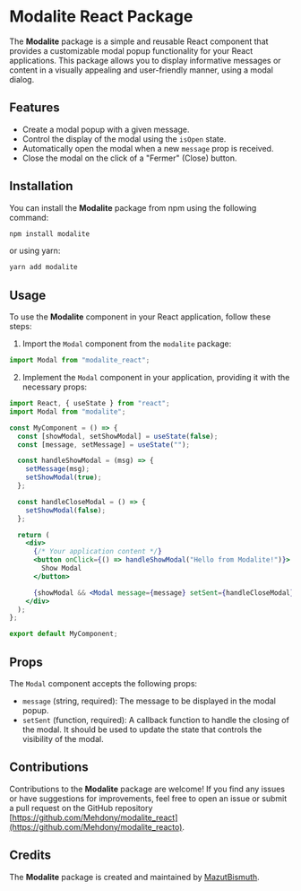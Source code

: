 # Modalite React Package

The **Modalite** package is a simple and reusable React component that provides a customizable modal popup functionality for your React applications. This package allows you to display informative messages or content in a visually appealing and user-friendly manner, using a modal dialog.

## Features

- Create a modal popup with a given message.
- Control the display of the modal using the `isOpen` state.
- Automatically open the modal when a new `message` prop is received.
- Close the modal on the click of a "Fermer" (Close) button.

## Installation

You can install the **Modalite** package from npm using the following command:

```bash
npm install modalite
```

or using yarn:

```bash
yarn add modalite
```

## Usage

To use the **Modalite** component in your React application, follow these steps:

1. Import the `Modal` component from the `modalite` package:

```jsx
import Modal from "modalite_react";
```

2. Implement the `Modal` component in your application, providing it with the necessary props:

```jsx
import React, { useState } from "react";
import Modal from "modalite";

const MyComponent = () => {
  const [showModal, setShowModal] = useState(false);
  const [message, setMessage] = useState("");

  const handleShowModal = (msg) => {
    setMessage(msg);
    setShowModal(true);
  };

  const handleCloseModal = () => {
    setShowModal(false);
  };

  return (
    <div>
      {/* Your application content */}
      <button onClick={() => handleShowModal("Hello from Modalite!")}>
        Show Modal
      </button>

      {showModal && <Modal message={message} setSent={handleCloseModal} />}
    </div>
  );
};

export default MyComponent;
```

## Props

The `Modal` component accepts the following props:

- `message` (string, required): The message to be displayed in the modal popup.
- `setSent` (function, required): A callback function to handle the closing of the modal. It should be used to update the state that controls the visibility of the modal.


## Contributions

Contributions to the **Modalite** package are welcome! If you find any issues or have suggestions for improvements, feel free to open an issue or submit a pull request on the GitHub repository [https://github.com/Mehdony/modalite_react](https://github.com/Mehdony/modalite_reacto).

## Credits

The **Modalite** package is created and maintained by [MazutBismuth](https://github.com/Mehdony/modalite_react).


<!--  Link to the package  -->
[Modalite]: https://www.npmjs.com/package/modalite_react
